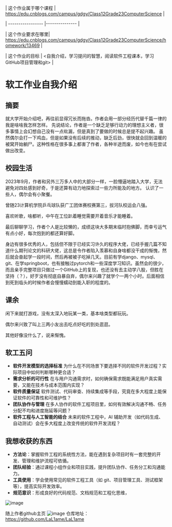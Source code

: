 | 这个作业属于哪个课程 | <https://edu.cnblogs.com/campus/gdgy/Class12Grade23ComputerScience> |

| ----------------- |--------------- |

| 这个作业要求在哪里| <https://edu.cnblogs.com/campus/gdgy/Class12Grade23ComputerScience/homework/13469> |

| 这个作业的目标 | <自我介绍，学习提问的智慧，阅读软件工程课本，学习GitHub项目管理和git> |




# 软工作业自我介绍


## 摘要

就大学开始介绍吧，再往前显得冗长而拖沓。作者会用一部分经历代替千篇一律的我是啥啥我怎样怎样。
先说结论，作者是一个缺乏足够行动力的理想主义者，很多事情上会幻想自己没有一点纰漏，但是真到了要做的时候总是提不起兴趣。
虽然偶尔会打一下鸡血，但是如果没有后续的推动，缺乏后劲，很快就会回到温暖的被窝开始躺尸。这种性格在很多事上都害了作者，各种半途而废，如今也有在尝试做出改变。

## 校园生活

2023年9月，作者和另外三万多人中的大部分一样，一脸懵逼地踏入大学，无法避免对四处感到好奇，于是还算有动力地探索过一些力所能及的地方。
认识了一些人，偶尔会有小聚餐。

曾随23计算机学院乒乓球队获广工团体赛校赛第三，拔河队校运会八强。

喜欢听歌，啥都听，中午在工位趴着睡觉需要开着音乐才能睡着。

最后聊聊学习，作者个人是比较懒的，成绩这块大多期末临时抱佛脚，而幸亏运气有点小好，每次抱到的都还算好脚。

身边有很多优秀的人，包括但不限于已经实习许久的程序大佬，已经手握几篇不知道什么期刊论文的科研大佬，这总是令作者陷入羡慕和自身啥都没干成的惭愧，然后就会奋起学一段时间，然后再被被子吃掉几天。目前有学django、mysql、git、在学springboot，也有接触过pytorch和一些深度学习知识。虽然会的很少，而且亲手完整项目只做过一个GitHub上的复现，也还没有去主动学八股，但胜在坚持（？），好歹没有彻底自暴自弃，偶尔来兴趣了就学个一两个小时。后面相信到死到临头的时候作者会慢慢蠕动到能入职的程度的。


## 课余

闲下来就打游戏，没有太深入地玩某一类，基本啥类型都玩玩。

偶尔来兴致了叫上三两小友出去吃点好吃的到处逛逛。

其他好像没什么了，说来惭愧。



## 软工五问

- **软件开发模型的选择标准**
   为什么在不同场景下要选择不同的软件开发过程？实际项目中如何判断哪种更合适？
- **需求分析的可行性**
   在与用户沟通需求时，如何确保需求既能满足用户真实需要，又能在技术与成本范围内实现？
- **软件质量保证**
   软件测试、代码审查、持续集成等手段，究竟在多大程度上能保证软件的可靠性和可维护性？
- **团队协作与管理**
   在多人协作的软件工程项目里，如何有效解决沟通不畅、任务分配不均和进度拖延等问题？
- **软件工程与人工智能的结合**
   未来的软件工程中，AI 辅助开发（如代码生成、自动测试）会在多大程度上改变传统的软件开发流程？


## 我想收获的东西

- **方法论**：掌握软件工程的系统性方法，能在遇到复杂项目时有一套完整的开发、管理和维护流程可依循。
- **团队经验**：通过课程小组作业和项目实践，提升团队协作、任务分工和沟通能力。
- **工具使用**：学会使用常见的软件工程工具（如 git、项目管理工具、测试框架等），提高实际开发效率。
- **规范意识**：形成良好的代码规范、文档规范和工程化思维，



![image](https://img2024.cnblogs.com/blog/3698397/202509/3698397-20250908165155928-649363927.png)

随上作者github主页
![image](https://img2024.cnblogs.com/blog/3698397/202509/3698397-20250908165350815-784744494.png)
仓库地址：
https://github.com/LaL1ame/LaL1ame









































